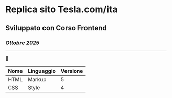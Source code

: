 # Replica sito Tesla.com/ita
## Sviluppato con Corso Frontend
### *Ottobre 2025*

---


🏢 

| Nome | Linguaggio | Versione |
|------|------------|------|      
| HTML |Markup      | 5    |
| CSS  |Style       | 4    |  
       
